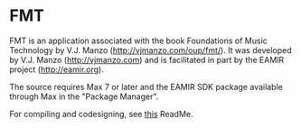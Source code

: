 # FMT
FMT is an application associated with the book Foundations of Music Technology by V.J. Manzo (http://vjmanzo.com/oup/fmt/). It was developed by V.J. Manzo (http://vjmanzo.com) and is facilitated in part by the EAMIR project (http://eamir.org).

The source requires Max 7 or later and the EAMIR SDK package available through Max in the "Package Manager".

For compiling and codesigning, see [this](https://github.com/vjmanzo/FMT/blob/master/FMT/_readme/Codesign.md) ReadMe. 
